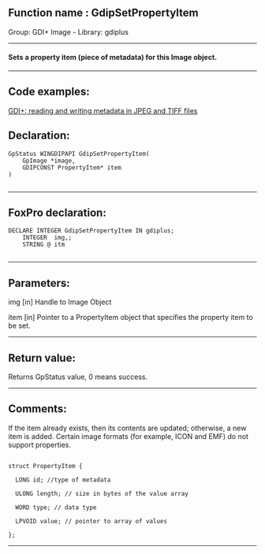 
## Function name : GdipSetPropertyItem
Group: GDI+ Image - Library: gdiplus    
***  


#### Sets a property item (piece of metadata) for this Image object.
***  


## Code examples:
[GDI+: reading and writing metadata in JPEG and TIFF files](../../samples/sample_461.md)  

## Declaration:
```foxpro  
GpStatus WINGDIPAPI GdipSetPropertyItem(
	GpImage *image,
	GDIPCONST PropertyItem* item
)
  
```  
***  


## FoxPro declaration:
```foxpro  
DECLARE INTEGER GdipSetPropertyItem IN gdiplus;
	INTEGER  img,;
	STRING @ itm
  
```  
***  


## Parameters:
img
[in] Handle to Image Object

item
[in] Pointer to a PropertyItem object that specifies the property item to be set.  
***  


## Return value:
Returns GpStatus value, 0 means success.  
***  


## Comments:
If the item already exists, then its contents are updated; otherwise, a new item is added. Certain image formats (for example, ICON and EMF) do not support properties.  
<code>  
struct PropertyItem {   
&nbsp;&nbsp;LONG id;       //type of metadata  
&nbsp;&nbsp;ULONG length;  // size in bytes of the value array  
&nbsp;&nbsp;WORD type;     // data type  
&nbsp;&nbsp;LPVOID value;  // pointer to array of values  
};</code>  
  
***  

